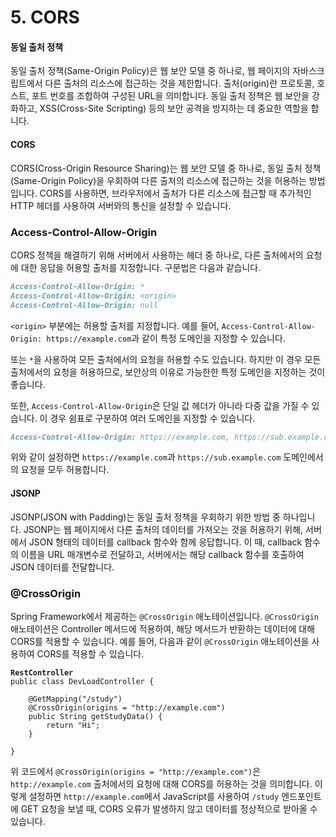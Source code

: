 # 5. CORS

#### 동일 출처 정책

동일 출처 정책(Same-Origin Policy)은 웹 보안 모델 중 하나로, 웹 페이지의 자바스크립트에서 다른 출처의 리소스에 접근하는 것을 제한합니다. 출처(origin)란 프로토콜, 호스트, 포트 번호를 조합하여 구성된 URL을 의미합니다. 동일 출처 정책은 웹 보안을 강화하고, XSS(Cross-Site Scripting) 등의 보안 공격을 방지하는 데 중요한 역할을 합니다.

#### CORS

CORS(Cross-Origin Resource Sharing)는 웹 보안 모델 중 하나로, 동일 출처 정책(Same-Origin Policy)을 우회하여 다른 출처의 리소스에 접근하는 것을 허용하는 방법입니다. CORS를 사용하면, 브라우저에서 출처가 다른 리소스에 접근할 때 추가적인 HTTP 헤더를 사용하여 서버와의 통신을 설정할 수 있습니다.



### Access-Control-Allow-Origin

CORS 정책을 해결하기 위해 서버에서 사용하는 헤더 중 하나로, 다른 출처에서의 요청에 대한 응답을 허용할 출처를 지정합니다. 구문법은 다음과 같습니다.

```markdown
Access-Control-Allow-Origin: *
Access-Control-Allow-Origin: <origin>
Access-Control-Allow-Origin: null
```

`<origin>` 부분에는 허용할 출처를 지정합니다. 예를 들어, `Access-Control-Allow-Origin: https://example.com`과 같이 특정 도메인을 지정할 수 있습니다.

또는 `*`을 사용하여 모든 출처에서의 요청을 허용할 수도 있습니다. 하지만 이 경우 모든 출처에서의 요청을 허용하므로, 보안상의 이유로 가능한한 특정 도메인을 지정하는 것이 좋습니다.

또한, `Access-Control-Allow-Origin`은 단일 값 헤더가 아니라 다중 값을 가질 수 있습니다. 이 경우 쉼표로 구분하여 여러 도메인을 지정할 수 있습니다.

```markdown
Access-Control-Allow-Origin: https://example.com, https://sub.example.com
```

위와 같이 설정하면 `https://example.com`과 `https://sub.example.com` 도메인에서의 요청을 모두 허용합니다.

#### JSONP

JSONP(JSON with Padding)는 동일 출처 정책을 우회하기 위한 방법 중 하나입니다. JSONP는 웹 페이지에서 다른 출처의 데이터를 가져오는 것을 허용하기 위해, 서버에서 JSON 형태의 데이터를 callback 함수와 함께 응답합니다. 이 때, callback 함수의 이름을 URL 매개변수로 전달하고, 서버에서는 해당 callback 함수를 호출하여 JSON 데이터를 전달합니다.



### @CrossOrigin

Spring Framework에서 제공하는 `@CrossOrigin` 애노테이션입니다. `@CrossOrigin` 애노테이션은 Controller 메서드에 적용하여, 해당 메서드가 반환하는 데이터에 대해 CORS를 적용할 수 있습니다. 예를 들어, 다음과 같이 `@CrossOrigin` 애노테이션을 사용하여 CORS를 적용할 수 있습니다.

<pre class="language-java"><code class="lang-java"><strong>RestController
</strong>public class DevLoadController {

    @GetMapping("/study")
    @CrossOrigin(origins = "http://example.com")
    public String getStudyData() {
        return "Hi";
    }

}
</code></pre>

위 코드에서 `@CrossOrigin(origins = "http://example.com")`은 `http://example.com` 출처에서의 요청에 대해 CORS를 허용하는 것을 의미합니다. 이렇게 설정하면 `http://example.com`에서 JavaScript를 사용하여 `/study` 엔드포인트에 GET 요청을 보낼 때, CORS 오류가 발생하지 않고 데이터를 정상적으로 받아올 수 있습니다.
